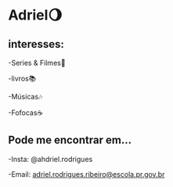 # Adriel🌖

 
 ## interesses:
 -Series & Filmes🍿
 
 -livros📚
 
 -Músicas🎶
 
 -Fofocas☕️

## Pode me encontrar em...

-Insta: @ahdriel.rodrigues

-Email: adriel.rodrigues.ribeiro@escola.pr.gov.br

<!---
adriel-1A/adriel-1A is a ✨ special ✨ repository because its `README.md` (this file) appears on your GitHub profile.
You can click the Preview link to take a look at your changes.
--->
